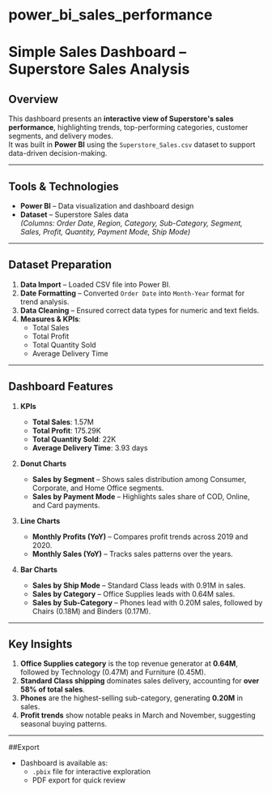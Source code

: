 # power_bi_sales_performance
# Simple Sales Dashboard – Superstore Sales Analysis

## Overview
This dashboard presents an **interactive view of Superstore's sales performance**, highlighting trends, top-performing categories, customer segments, and delivery modes.  
It was built in **Power BI** using the `Superstore_Sales.csv` dataset to support data-driven decision-making.

---

## Tools & Technologies
- **Power BI** – Data visualization and dashboard design
- **Dataset** – Superstore Sales data  
  *(Columns: Order Date, Region, Category, Sub-Category, Segment, Sales, Profit, Quantity, Payment Mode, Ship Mode)*

---

## Dataset Preparation
1. **Data Import** – Loaded CSV file into Power BI.
2. **Date Formatting** – Converted `Order Date` into `Month-Year` format for trend analysis.
3. **Data Cleaning** – Ensured correct data types for numeric and text fields.
4. **Measures & KPIs**:
   - Total Sales
   - Total Profit
   - Total Quantity Sold
   - Average Delivery Time

---

## Dashboard Features
1. **KPIs**
   - **Total Sales**: 1.57M
   - **Total Profit**: 175.29K
   - **Total Quantity Sold**: 22K
   - **Average Delivery Time**: 3.93 days

2. **Donut Charts**
   - **Sales by Segment** – Shows sales distribution among Consumer, Corporate, and Home Office segments.
   - **Sales by Payment Mode** – Highlights sales share of COD, Online, and Card payments.

3. **Line Charts**
   - **Monthly Profits (YoY)** – Compares profit trends across 2019 and 2020.
   - **Monthly Sales (YoY)** – Tracks sales patterns over the years.

4. **Bar Charts**
   - **Sales by Ship Mode** – Standard Class leads with 0.91M in sales.
   - **Sales by Category** – Office Supplies leads with 0.64M sales.
   - **Sales by Sub-Category** – Phones lead with 0.20M sales, followed by Chairs (0.18M) and Binders (0.17M).

---

## Key Insights
1. **Office Supplies category** is the top revenue generator at **0.64M**, followed by Technology (0.47M) and Furniture (0.45M).
2. **Standard Class shipping** dominates sales delivery, accounting for **over 58% of total sales**.
3. **Phones** are the highest-selling sub-category, generating **0.20M** in sales.
4. **Profit trends** show notable peaks in March and November, suggesting seasonal buying patterns.

---

##Export
- Dashboard is available as:
  - `.pbix` file for interactive exploration
  - PDF export for quick review
